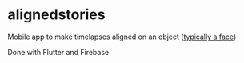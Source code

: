 # alignedstories

Mobile app to make timelapses aligned on an object ([typically a face](https://youtu.be/65nfbW-27ps))

Done with Flutter and Firebase
